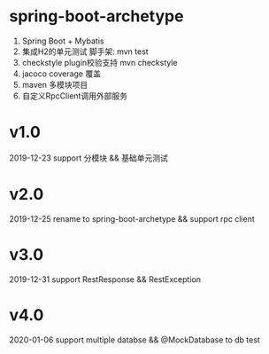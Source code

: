 # spring-boot-archetype

1. Spring Boot + Mybatis
2. 集成H2的单元测试 脚手架: mvn test
3. checkstyle plugin校验支持 mvn checkstyle
4. jacoco coverage 覆盖
5. maven 多模块项目
6. 自定义RpcClient调用外部服务

# v1.0

2019-12-23 support 分模块 && 基础单元测试

# v2.0

2019-12-25 rename to spring-boot-archetype && support rpc client

# v3.0

2019-12-31 support RestResponse && RestException

# v4.0

2020-01-06 support multiple databse && @MockDatabase to db test
